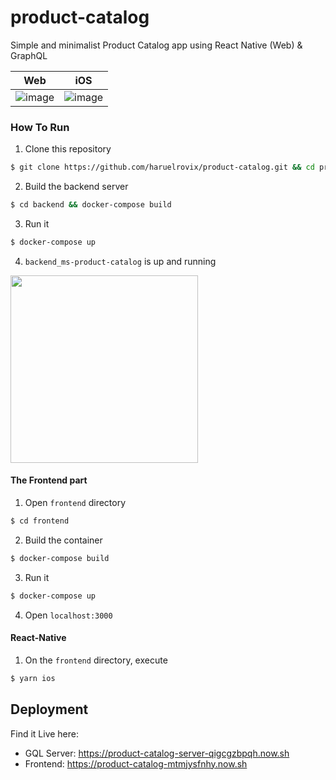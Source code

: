 # product-catalog
Simple and minimalist Product Catalog app using React Native (Web) &amp; GraphQL

|Web|iOS|
|-|-|
|![image](https://user-images.githubusercontent.com/17120764/37671277-f60001cc-2c9d-11e8-98a3-04b41d8a4f2a.png)|![image](https://user-images.githubusercontent.com/17120764/37671624-bd69702c-2c9e-11e8-8b92-fb45c8bdd91f.png)|

### How To Run

1. Clone this repository
```sh
$ git clone https://github.com/haruelrovix/product-catalog.git && cd product-catalog
```

2. Build the backend server
```sh
$ cd backend && docker-compose build
```

3. Run it
```sh
$ docker-compose up
```

4. `backend_ms-product-catalog` is up and running
<img src="https://user-images.githubusercontent.com/17120764/37670910-0e49257a-2c9d-11e8-8c73-6fd471388f5d.png" width=300 />


#### The Frontend part

1. Open `frontend` directory
```sh
$ cd frontend
```

2. Build the container
```sh
$ docker-compose build
```

3. Run it
```sh
$ docker-compose up
```

4. Open `localhost:3000`


#### React-Native

1. On the `frontend` directory, execute
```sh
$ yarn ios
```


## Deployment

Find it Live here:

- GQL Server: https://product-catalog-server-qigcgzbpqh.now.sh
- Frontend: https://product-catalog-mtmjysfnhy.now.sh
